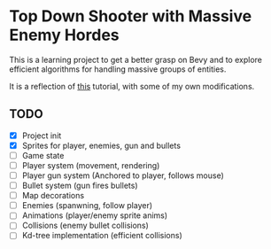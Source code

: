 # Top Down Shooter with Massive Enemy Hordes

This is a learning project to get a better grasp on Bevy and to explore efficient algorithms for handling massive groups of entities.

It is a reflection of [this](https://www.youtube.com/watch?v=p8d8TKo59LU) tutorial, with some of my own modifications.

## TODO
- [x] Project init
- [x] Sprites for player, enemies, gun and bullets
- [ ] Game state
- [ ] Player system (movement, rendering)
- [ ] Player gun system (Anchored to player, follows mouse)
- [ ] Bullet system (gun fires bullets)
- [ ] Map decorations
- [ ] Enemies (spanwning, follow player)
- [ ] Animations (player/enemy sprite anims)
- [ ] Collisions (enemy bullet collisions)
- [ ] Kd-tree implementation (efficient collisions)